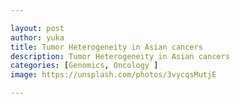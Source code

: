 ```yaml
---

layout: post
author: yuka
title: Tumor Heterogeneity in Asian cancers
description: Tumor Heterogeneity in Asian cancers
categories: [Genomics, Oncology ]
image: https://unsplash.com/photos/3vycqsMutjE

---
```


